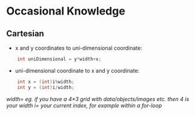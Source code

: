 # Occasional Knowledge

## Cartesian
* x and y coordinates to uni-dimensional coordinate:
```java
	int uniDimensional = y*width+x;
```
* uni-dimensional coordinate to x and y coordinate:
```java
	int x = (int)i%width;
	int y = (int)i/width;
```

*width= eg. if you have a 4×3 grid with data/objects/images etc. then 4 is your width*
*i= your current index, for example within a for-loop*